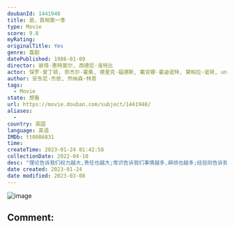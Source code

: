```yaml
---
doubanId: 1441948
title: 是，首相第一季
type: Movie
score: 9.8
myRating: 
originalTitle: Yes
genre: 喜剧
datePublished: 1986-01-09
director: 彼得·惠特莫尔, 西德尼·洛特比
actor: 保罗·爱丁顿, 奈杰尔·霍桑, 德里克·福德斯, 戴安娜·霍迪诺特, 黛柏拉·诺顿, undefined
author: 安东尼·杰依, 乔纳森·林恩
tags:
  - Movie
state: 想看
url: https://movie.douban.com/subject/1441948/
aliases:
  - 
country: 英国
language: 英语
IMDb: tt0086831
time: 
createTime: 2023-01-24 01:42:58
collectionDate: 2022-04-10
desc: "理论告诉我们权力越大,责任也越大;常识告诉我们事情越多,麻烦也越多;经验则告诉我们政治问题揭开总有个内幕,内幕揭开还有个黑幕...我们的老熟人,行政事务部（DAA）大臣吉姆哈克上位成功了!在..."
date created: 2023-01-24
date modified: 2023-03-08
---
```


![image](p2187836471.jpg)

Comment:
---
